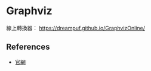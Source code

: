 # Graphviz

線上轉換器： https://dreampuf.github.io/GraphvizOnline/

## References

* [官網](http://www.graphviz.org/)
